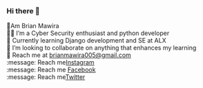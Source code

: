 ### Hi there 👋

👋Am Brian Mawira<br/>
:technologist: I’m a Cyber Security enthusiast and python developer</br>
:notebook: Currently learning Django development and SE at ALX</br>
:money_with_wings: I’m looking to collaborate on anything that enhances my learning<br/>
:email: Reach me at brianmawira005@gmail.com<br/>
:message: Reach me[Instagram](https://www.instagram.com/brianmawira254/) <br/>
:message: Reach me [Facebook](https://www.facebook.com/Brian.Mawira.Kirimi)<br/>
:message: Reach me[Twitter](https://twitter.com/Brianmawira254)
